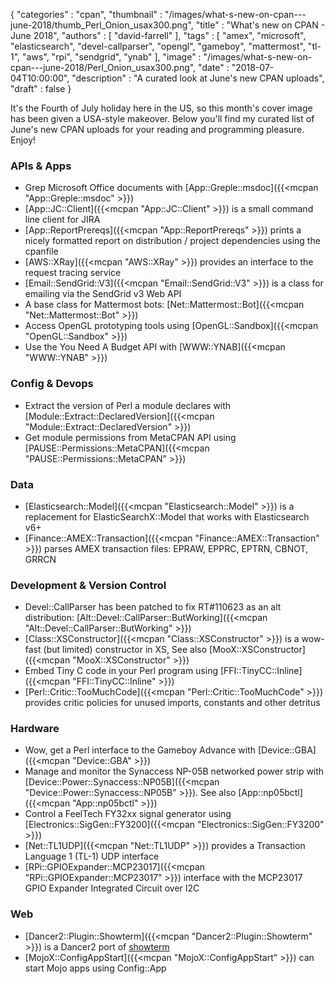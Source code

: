 {
   "categories" : "cpan",
   "thumbnail" : "/images/what-s-new-on-cpan---june-2018/thumb_Perl_Onion_usax300.png",
   "title" : "What's new on CPAN - June 2018",
   "authors" : [
      "david-farrell"
   ],
   "tags" : [
      "amex",
      "microsoft",
      "elasticsearch",
      "devel-callparser",
      "opengl",
      "gameboy",
      "mattermost",
      "tl-1",
      "aws",
      "rpi",
      "sendgrid",
      "ynab"
   ],
   "image" : "/images/what-s-new-on-cpan---june-2018/Perl_Onion_usax300.png",
   "date" : "2018-07-04T10:00:00",
   "description" : "A curated look at June's new CPAN uploads",
   "draft" : false
}


It's the Fourth of July holiday here in the US, so this month's cover image has been given a USA-style makeover. Below you'll find my curated list of June's new CPAN uploads for your reading and programming pleasure. Enjoy!

### APIs & Apps
* Grep Microsoft Office documents with [App::Greple::msdoc]({{<mcpan "App::Greple::msdoc" >}})
* [App::JC::Client]({{<mcpan "App::JC::Client" >}}) is a small command line client for JIRA
* [App::ReportPrereqs]({{<mcpan "App::ReportPrereqs" >}}) prints a nicely formatted report on distribution / project dependencies using the cpanfile
* [AWS::XRay]({{<mcpan "AWS::XRay" >}}) provides an interface to the request tracing service
* [Email::SendGrid::V3]({{<mcpan "Email::SendGrid::V3" >}}) is a class for emailing via the SendGrid v3 Web API
* A base class for Mattermost bots: [Net::Mattermost::Bot]({{<mcpan "Net::Mattermost::Bot" >}})
* Access OpenGL prototyping tools using [OpenGL::Sandbox]({{<mcpan "OpenGL::Sandbox" >}})
* Use the You Need A Budget API with [WWW::YNAB]({{<mcpan "WWW::YNAB" >}})


### Config & Devops
* Extract the version of Perl a module declares with [Module::Extract::DeclaredVersion]({{<mcpan "Module::Extract::DeclaredVersion" >}})
* Get module permissions from MetaCPAN API using [PAUSE::Permissions::MetaCPAN]({{<mcpan "PAUSE::Permissions::MetaCPAN" >}})


### Data
* [Elasticsearch::Model]({{<mcpan "Elasticsearch::Model" >}}) is a replacement for ElasticSearchX::Model that works with Elasticsearch v6+
* [Finance::AMEX::Transaction]({{<mcpan "Finance::AMEX::Transaction" >}}) parses AMEX transaction files: EPRAW, EPPRC, EPTRN, CBNOT, GRRCN


### Development & Version Control
* Devel::CallParser has been patched to fix RT#110623 as an alt distribution: [Alt::Devel::CallParser::ButWorking]({{<mcpan "Alt::Devel::CallParser::ButWorking" >}})
* [Class::XSConstructor]({{<mcpan "Class::XSConstructor" >}}) is a wow-fast (but limited) constructor in XS, See also [MooX::XSConstructor]({{<mcpan "MooX::XSConstructor" >}})
* Embed Tiny C code in your Perl program using [FFI::TinyCC::Inline]({{<mcpan "FFI::TinyCC::Inline" >}})
* [Perl::Critic::TooMuchCode]({{<mcpan "Perl::Critic::TooMuchCode" >}}) provides critic policies for unused imports, constants and other detritus


### Hardware
* Wow, get a Perl interface to the Gameboy Advance with [Device::GBA]({{<mcpan "Device::GBA" >}})
* Manage and monitor the Synaccess NP-05B networked power strip with [Device::Power::Synaccess::NP05B]({{<mcpan "Device::Power::Synaccess::NP05B" >}}). See also [App::np05bctl]({{<mcpan "App::np05bctl" >}})
* Control a FeelTech FY32xx signal generator using [Electronics::SigGen::FY3200]({{<mcpan "Electronics::SigGen::FY3200" >}})
* [Net::TL1UDP]({{<mcpan "Net::TL1UDP" >}}) provides a Transaction Language 1 (TL-1) UDP interface
* [RPi::GPIOExpander::MCP23017]({{<mcpan "RPi::GPIOExpander::MCP23017" >}}) interface with the MCP23017 GPIO Expander Integrated Circuit over I2C


### Web
* [Dancer2::Plugin::Showterm]({{<mcpan "Dancer2::Plugin::Showterm" >}}) is a Dancer2 port of [showterm](http://showterm.io/)
* [MojoX::ConfigAppStart]({{<mcpan "MojoX::ConfigAppStart" >}}) can start Mojo apps using Config::App

